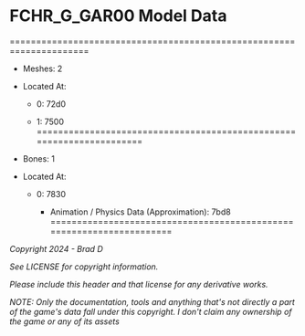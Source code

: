 # FCHR_G_GAR00 Model Data
=====================================================================

* Meshes: 2

* Located At:

  * 0: 72d0

  * 1: 7500
=====================================================================

* Bones: 1

* Located At:

  * 0: 7830

    * Animation / Physics Data (Approximation): 7bd8
=====================================================================

*Copyright 2024 - Brad D*

*See LICENSE for copyright information.*

*Please include this header and that license for any derivative works.*

*NOTE: Only the documentation, tools and anything that's not directly a part of the game's data fall under this copyright. I don't claim any ownership of the game or any of its assets*
